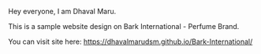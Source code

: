 Hey everyone, I am Dhaval Maru.

This is a sample website design on Bark International - Perfume Brand.

You can visit site here: https://dhavalmarudsm.github.io/Bark-International/
